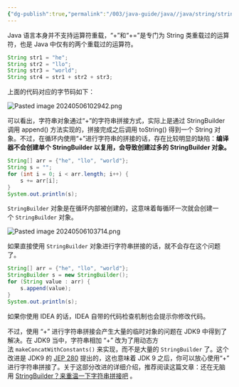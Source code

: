 ```yaml
---
{"dg-publish":true,"permalink":"/003/java-guide/java//java/string/string-builder/","created":"2024-05-06T10:25:05.592+08:00","updated":"2024-06-01T10:47:56.457+08:00"}
---
```


Java 语言本身并不支持运算符重载，“+”和“+=”是专门为 String 类重载过的运算符，也是 Java 中仅有的两个重载过的运算符。

```java
String str1 = "he";
String str2 = "llo";
String str3 = "world";
String str4 = str1 + str2 + str3;
```

上面的代码对应的字节码如下：

![Pasted image 20240506102942.png](/img/user/$/$Sys999%20Attachment/Pasted%20image%2020240506102942.png)

可以看出，字符串对象通过“+”的字符串拼接方式，实际上是通过 StringBuilder 调用 append() 方法实现的，拼接完成之后调用 toString() 得到一个 String 对象。不过，在循环内使用“+”进行字符串的拼接的话，存在比较明显的缺陷：**编译器不会创建单个 StringBuilder 以复用，会导致创建过多的 StringBuilder 对象。**

```java
String[] arr = {"he", "llo", "world"};
String s = "";
for (int i = 0; i < arr.length; i++) {
    s += arr[i];
}
System.out.println(s);
```

`StringBuilder` 对象是在循环内部被创建的，这意味着每循环一次就会创建一个 `StringBuilder` 对象。

![Pasted image 20240506103714.png](/img/user/$/$Sys999%20Attachment/Pasted%20image%2020240506103714.png)

如果直接使用 `StringBuilder` 对象进行字符串拼接的话，就不会存在这个问题了。

```java
String[] arr = {"he", "llo", "world"};
StringBuilder s = new StringBuilder();
for (String value : arr) {
    s.append(value);
}
System.out.println(s);
```

如果你使用 IDEA 的话，IDEA 自带的代码检查机制也会提示你修改代码。

不过，使用 “+” 进行字符串拼接会产生大量的临时对象的问题在 JDK9 中得到了解决。在 JDK9 当中，字符串相加 “+” 改为了用动态方法 `makeConcatWithConstants()` 来实现，而不是大量的 `StringBuilder` 了。这个改进是 JDK9 的 [JEP 280](https://openjdk.org/jeps/280) 提出的，这也意味着 JDK 9 之后，你可以放心使用“+” 进行字符串拼接了。关于这部分改进的详细介绍，推荐阅读这篇文章：还在无脑用 [StringBuilder？来重温一下字符串拼接吧](https://juejin.cn/post/7182872058743750715) 。